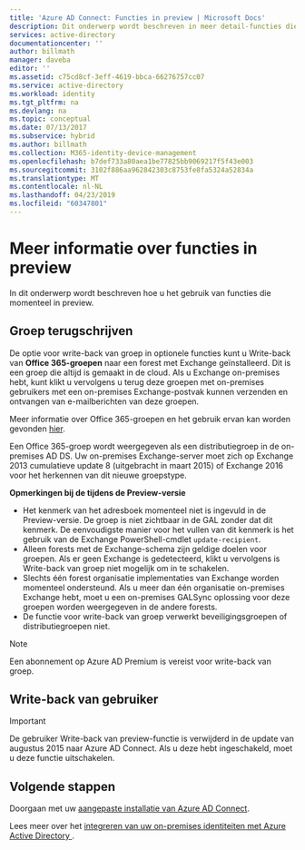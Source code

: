 ```yaml
---
title: 'Azure AD Connect: Functies in preview | Microsoft Docs'
description: Dit onderwerp wordt beschreven in meer detail-functies die zich in de Preview-versie in Azure AD Connect.
services: active-directory
documentationcenter: ''
author: billmath
manager: daveba
editor: ''
ms.assetid: c75cd8cf-3eff-4619-bbca-66276757cc07
ms.service: active-directory
ms.workload: identity
ms.tgt_pltfrm: na
ms.devlang: na
ms.topic: conceptual
ms.date: 07/13/2017
ms.subservice: hybrid
ms.author: billmath
ms.collection: M365-identity-device-management
ms.openlocfilehash: b7def733a80aea1be77825bb9069217f5f43e003
ms.sourcegitcommit: 3102f886aa962842303c8753fe8fa5324a52834a
ms.translationtype: MT
ms.contentlocale: nl-NL
ms.lasthandoff: 04/23/2019
ms.locfileid: "60347801"
---
```

# <a name="more-details-about-features-in-preview"></a>Meer informatie over functies in preview
In dit onderwerp wordt beschreven hoe u het gebruik van functies die momenteel in preview.

## <a name="group-writeback"></a>Groep terugschrijven
De optie voor write-back van groep in optionele functies kunt u Write-back van **Office 365-groepen** naar een forest met Exchange geïnstalleerd. Dit is een groep die altijd is gemaakt in de cloud. Als u Exchange on-premises hebt, kunt klikt u vervolgens u terug deze groepen met on-premises gebruikers met een on-premises Exchange-postvak kunnen verzenden en ontvangen van e-mailberichten van deze groepen.

Meer informatie over Office 365-groepen en het gebruik ervan kan worden gevonden [hier](https://aka.ms/O365g).

Een Office 365-groep wordt weergegeven als een distributiegroep in de on-premises AD DS. Uw on-premises Exchange-server moet zich op Exchange 2013 cumulatieve update 8 (uitgebracht in maart 2015) of Exchange 2016 voor het herkennen van dit nieuwe groepstype.

**Opmerkingen bij de tijdens de Preview-versie**

* Het kenmerk van het adresboek momenteel niet is ingevuld in de Preview-versie. De groep is niet zichtbaar in de GAL zonder dat dit kenmerk. De eenvoudigste manier voor het vullen van dit kenmerk is het gebruik van de Exchange PowerShell-cmdlet `update-recipient`.
* Alleen forests met de Exchange-schema zijn geldige doelen voor groepen. Als er geen Exchange is gedetecteerd, klikt u vervolgens is Write-back van groep niet mogelijk om in te schakelen.
* Slechts één forest organisatie implementaties van Exchange worden momenteel ondersteund. Als u meer dan één organisatie on-premises Exchange hebt, moet u een on-premises GALSync oplossing voor deze groepen worden weergegeven in de andere forests.
* De functie voor write-back van groep verwerkt beveiligingsgroepen of distributiegroepen niet.

> [!NOTE]
> Een abonnement op Azure AD Premium is vereist voor write-back van groep.
> 
>

## <a name="user-writeback"></a>Write-back van gebruiker
> [!IMPORTANT]
> De gebruiker Write-back van preview-functie is verwijderd in de update van augustus 2015 naar Azure AD Connect. Als u deze hebt ingeschakeld, moet u deze functie uitschakelen.
>
>

## <a name="next-steps"></a>Volgende stappen
Doorgaan met uw [aangepaste installatie van Azure AD Connect](how-to-connect-install-custom.md).

Lees meer over het [integreren van uw on-premises identiteiten met Azure Active Directory ](whatis-hybrid-identity.md).
